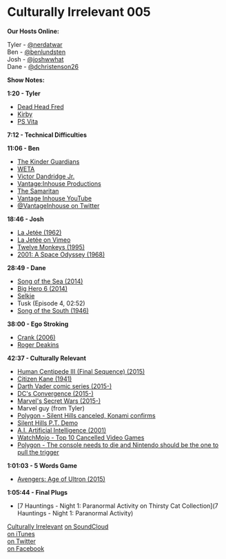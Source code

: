# Culturally Irrelevant 005

**Our Hosts Online:**  

Tyler - [@nerdatwar]  
Ben - [@benlundsten]  
Josh - [@joshwwhat]  
Dane - [@dchristenson26]  

**Show Notes:**  

**1:20 - Tyler**  
 - [Dead Head Fred](https://en.wikipedia.org/wiki/Dead_Head_Fred)
 - [Kirby](https://en.wikipedia.org/wiki/Kirby_(series))
 - [PS Vita](https://en.wikipedia.org/wiki/PlayStation_Vita)

**7:12 - Technical Difficulties**

**11:06 - Ben**  
 - [The Kinder Guardians](http://www.amazon.com/Wonder-Care-Presents-Kinder-Guardians-ebook/dp/B00NGSTY64)
 - [WETA](http://wetaworkshop.com/)
 - [Victor Dandridge Jr.](http://www.comicvine.com/victor-dandridge-jr/4040-82265/)
 - [Vantage:Inhouse Productions](http://vantageinhouse.blogspot.com/)
 - [The Samaritan](http://www.vipwebcomics.blogspot.com/)
 - [Vantage Inhouse YouTube](https://www.youtube.com/channel/UCWkj2fyC0mr6MIfEkjFIDXQ)
 - [@VantageInhouse on Twitter](https://twitter.com/vantageinhouse)

**18:46 - Josh**  
 - [La Jetée (1962)](http://www.imdb.com/title/tt0056119/)
 - [La Jetée on Vimeo](https://vimeo.com/46620661)
 - [Twelve Monkeys (1995)](http://www.imdb.com/title/tt0114746/)
 - [2001: A Space Odyssey (1968)](http://www.imdb.com/title/tt0062622/)

**28:49 - Dane**  
 - [Song of the Sea (2014)](http://www.imdb.com/title/tt1865505/)
 - [Big Hero 6 (2014)](http://www.imdb.com/title/tt2245084/)
 - [Selkie](https://en.wikipedia.org/wiki/Selkie)
 - Tusk (Episode 4, 02:52)
 - [Song of the South (1946)](http://www.imdb.com/title/tt0038969/)

**38:00 - Ego Stroking**
 - [Crank (2006)](http://www.imdb.com/title/tt0479884/)
 - [Roger Deakins](http://www.imdb.com/name/nm0005683/)

**42:37 - Culturally Relevant**
 - [Human Centipede III (Final Sequence) (2015)](http://www.imdb.com/title/tt1883367/)
 - [Citizen Kane (1941)](http://www.imdb.com/title/tt0033467/)
 - [Darth Vader comic series (2015-)](http://www.comicvine.com/darth-vader/4050-79990/)
 - [DC's Convergence (2015-)](http://www.comicvine.com/convergence/4045-58251/)
 - [Marvel's Secret Wars (2015-)](http://www.comicvine.com/secret-wars/4050-81833/)
 - Marvel guy (from Tyler)
 - [Polygon - Silent Hills canceled, Konami confirms](http://www.polygon.com/2015/4/27/8503201/silent-hills-canceled-konami-confirms)
 - [Silent Hills P.T. Demo](https://www.youtube.com/watch?v=Ld415r-a1B0)
 - [A.I. Artificial Intelligence (2001)](http://www.imdb.com/title/tt0212720/)
 - [WatchMojo - Top 10 Cancelled Video Games](https://www.youtube.com/watch?v=53gH_oKDvmA)
 - [Polygon - The console needs to die and Nintendo should be the one to pull the trigger](http://www.polygon.com/2015/5/11/8585247/nintendo-should-kill-consoles)

 **1:01:03 - 5 Words Game**
 - [Avengers: Age of Ultron (2015)](http://www.imdb.com/title/tt2395427/)

 **1:05:44 - Final Plugs**
 - [7 Hauntings - Night 1: Paranormal Activity on Thirsty Cat Collection](7 Hauntings - Night 1: Paranormal Activity)

[Culturally Irrelevant](http://www.culturallyirrelevant.com/)
[on SoundCloud](https://soundcloud.com/culturally-irrelevant)  
[on iTunes](https://itun.es/i6Lj4FQ)  
[on Twitter](https://twitter.com/cirrelevantpod)  
[on Facebook](https://www.facebook.com/culturallyirrelevant)  

[@nerdatwar]: http://twitter.com/nerdatwar
[@benlundsten]: http://twitter.com/benlundsten
[@joshwwhat]: http://twitter.com/joshwwhat
[@dchristenson26]: https://twitter.com/dchristenson26
